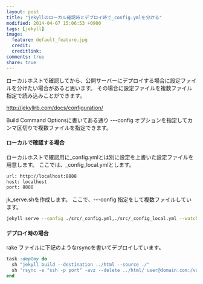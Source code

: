 ```yaml
---
layout: post
title: "jekyllのローカル確認時とデプロイ時で_config.ymlを分ける"
modified: 2014-04-07 15:06:53 +0900
tags: [jekyll]
image:
  feature: default_feature.jpg
  credit: 
  creditlink: 
comments: true
share: true
---
```


ローカルホストで確認してから、公開サーバーにデプロイする場合に設定ファイルを分けたい場合があると思います。
その場合に設定ファイルを複数ファイル指定で読み込みことができます。

<http://jekyllrb.com/docs/configuration/>

Build Command Optionsに書いてある通り ---config オプションを指定してカンマ区切りで複数ファイルを指定できます。

#### ローカルで確認する場合

ローカルホストで確認用に_config.ymlとは別に設定を上書いた設定ファイルを用意します。
ここでは、_config_local.ymlとします。

~~~ bash
url: http://localhost:8888
host: localhost
port: 8888
~~~

jk_serve.shを作成します。
ここで、---config 指定をして複数ファイルしています。

~~~ bash
jekyll serve --config ./src/_config.yml,./src/_config_local.yml --watch --source ./src/ --destination ./html
~~~

#### デプロイ時の場合

rake ファイルに下記のようなrsyncを書いてデプロイしています。

~~~ ruby
task :deploy do
  sh "jekyll build --destination ../html --source ./"
  sh 'rsync -e "ssh -p port" -avz --delete ../html/ user@domain.com:/var/www/html/blog/'
end
~~~

